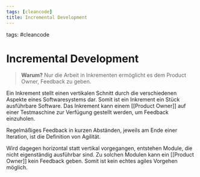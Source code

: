 ```yaml
---
tags: [cleancode]
title: Incremental Development
---
```

tags: #cleancode 

# Incremental Development

>**Warum?**
>Nur die Arbeit in Inkrementen ermöglicht es dem Product Owner, Feedback zu geben.

Ein Inkrement stellt einen vertikalen Schnitt durch die verschiedenen Aspekte eines Softwaresystems dar. Somit ist ein Inkrement ein Stück ausführbare Software. Das Inkrement kann einem [[Product Owner]] auf einer Testmaschine zur Verfügung gestellt werden, um Feedback einzuholen.

Regelmäßiges Feedback in kurzen Abständen, jeweils am Ende einer Iteration, ist die Definition von Agilität.

Wird dagegen horizontal statt vertikal vorgegangen, entstehen Module, die nicht eigenständig ausführbar sind. Zu solchen Modulen kann ein [[Product Owner]] kein Feedback geben. Somit ist kein echtes agiles Vorgehen möglich.